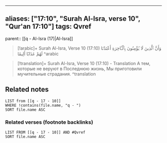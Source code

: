 
---
aliases: ["17:10", "Surah Al-Isra, verse 10", "Qur'an 17:10"]
tags: Qvref
---

parent:: [[q - Al-Isra (17)|Al-Isra]]

> [!arabic]+ Surah Al-Isra, Verse 10 (17:10)
> <span class="quran-arabic">وَأَنَّ ٱلَّذِينَ لَا يُؤْمِنُونَ بِٱلْـَٔاخِرَةِ أَعْتَدْنَا لَهُمْ عَذَابًا أَلِيمًا</span>
^arabic

> [!translation]+ Surah Al-Isra, Verse 10 (17:10) - Translation
> А тем, которые не веруют в Последнюю жизнь, Мы приготовили мучительные страдания.
^translation



## Related notes
```dataview
LIST from [[q - 17 - 10]]
WHERE !contains(file.name, "q - ")
SORT file.name ASC
```

### Related verses (footnote backlinks)
```dataview
LIST FROM [[q - 17 - 10]] AND #Qvref
SORT file.name ASC
```

